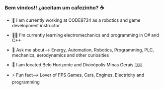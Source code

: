 ### Bem vindos!! ¿aceitam um cafezinho? ☕

  

- 🔭 I am currently working at CODE8734 as a robotics and game development instructor
- 👨‍🎓 I'm currently learning electromechanics and programming in C# and C++
- 💬 Ask me about--> Energy, Automation, Robotics, Programming, PLC, mechanics, aerodynamics and other curiosities
- 📌 I am located Belo Horizonte and Divinópolis Minas Gerais <a href='https://emojitool.com/pt/flag-for-brazil'>🇧🇷</a>

- ⚡ Fun fact--> Lover of FPS Games, Cars, Engines, Electricity and programming

